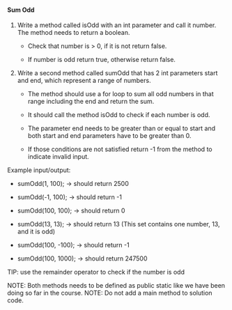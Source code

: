 #### Sum Odd

1. Write a method called isOdd with an int parameter and call it number. The method needs to return a boolean.

    - Check that number is > 0, if it is not return false.

    - If number is odd return true, otherwise  return false.

2. Write a second method called sumOdd that has 2 int parameters start and end, which represent a range of numbers.

    - The method should use a for loop to sum all odd numbers  in that range including the end and return the sum.

    - It should call the method isOdd to check if each number is odd.

    - The parameter end needs to be greater than or equal to start and both start and end parameters have to be greater than 0.

    - If those conditions are not satisfied return -1 from the method to indicate invalid input. 

Example input/output:

* sumOdd(1, 100); → should return 2500

* sumOdd(-1, 100); →  should return -1

* sumOdd(100, 100); → should return 0

* sumOdd(13, 13); → should return 13 (This set contains one number, 13, and it is odd)

* sumOdd(100, -100); → should return -1

* sumOdd(100, 1000); → should return 247500


TIP: use the remainder operator to check if the number is odd

NOTE: Both methods  needs to be defined as public static like we have been doing so far in the course.
NOTE: Do not add a  main method to solution code.
